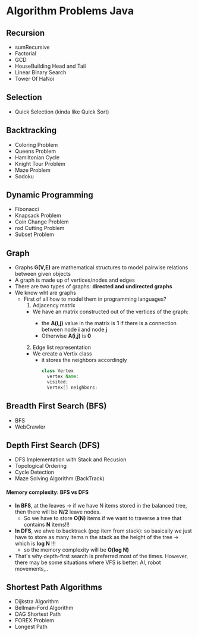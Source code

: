 # Algorithm Problems Java

## Recursion
- sumRecursive
- Factorial
- GCD
- HouseBuilding Head and Tail
- Linear Binary Search
- Tower Of HaNoi

## Selection
- Quick Selection (kinda like Quick Sort)

## Backtracking
- Coloring Problem
- Queens Problem
- Hamiltonian Cycle
- Knight Tour Problem
- Maze Problem
- Sodoku


## Dynamic Programming
- Fibonacci
- Knapsack Problem
- Coin Change Problem
- rod Cutting Problem
- Subset Problem

## Graph
- Graphs <b>G(V,E)</b> are mathematical structures to model pairwise relations between given objects
- A graph is made up of vertices/nodes and edges
- There are two types of graphs: <b>directed and undirected graphs</b>
- We know wht are graphs
  - First of all how to model them in programming languages?
    1. Adjacency matrix
      - We have an <A> matrix constructed out of the vertices of the graph:
        - the <b>A(i,j)</b> value in the matrix is <b>1</b> if there is a connection between node <b>i</b> and node <b>j</b>
        - Otherwise <b>A(i,j)</b> is <b>0</b>
    2. Edge list representation
      - We create a Vertix class
        - it stores the neighbors accordingly
          ```java
          class Vertex
            vertex Name:
            visited;
            Vertex[] neighbors;
          ```

## Breadth First Search (BFS)
- BFS
- WebCrawler

## Depth First Search (DFS)
- DFS Implementation with Stack and Recusion
- Topological Ordering
- Cycle Detection
- Maze Solving Algorithm (BackTrack)


#### Memory complexity: BFS vs DFS

- <b>In BFS</b>, at the leaves -> if we have N items stored in the balanced tree, then there will be <b>N/2</b> leave nodes.
  - So we have to store <b>O(N)</b> items if we want to traverse a tree that contains <b>N</b> items!!!
- <b>In DFS</b>, we ahve to backtrack (pop item from stack): so basically we just have to store as many items n the stack as the height of the tree -> which is <b>log N</b> !!!
  - so the memory complexity will be <b>O(log N)</b>
- That's why depth-first search is preferred most of the times. However, there may be some situations where VFS is better: AI, robot movements,..

## Shortest Path Algorithms
- Dijkstra Algorithm
- Bellman-Ford Algorithm
- DAG Shortest Path
- FOREX Problem
- Longest Path
  
